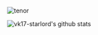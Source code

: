 ![tenor](https://user-images.githubusercontent.com/53342781/113472396-9fa44600-9480-11eb-8cf3-b76466ae8bca.gif)


![ vk17-starlord's github stats](https://github-readme-stats.vercel.app/api?username=vk17-starlord&bg_color=#000 )
